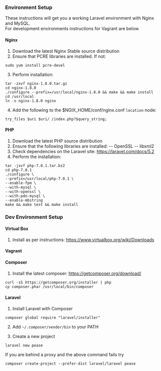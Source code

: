 ### Environment Setup
These instructions will get you a working Laravel environment with Nginx and MySQL.  
For development environments instructions for Vagrant are below.

#### Nginx
1. Download the latest Nginx Stable source distribution
2. Ensure that PCRE libraries are installed.  If not:

  ```console
  sudo yum install pcre-devel
  ```
3. Perform installation:

  ```console
  tar -zxvf nginx-1.8.0.tar.gz
  cd nginx-1.8.0
  ./configure --prefix=/usr/local/nginx-1.8.0 && make && make install
  cd /usr/local
  ln -s nginx-1.8.0 nginx
  ```
4. Add the following to the $NGIX_HOME/conf/nginx.conf `location` node:

  ```console
  try_files $uri $uri/ /index.php?$query_string;
  ```

#### PHP
1. Download the latest PHP source distribution
2. Ensure that the following libraries are installed:
  -- OpenSSL 
  -- libxml2
3. Check dependencies on the Laravel site: https://laravel.com/docs/5.2
4. Perform the installation:

  ```console
  tar -jxvf php-7.0.1.tar.bz2
  cd php-7.0.1
  ./configure \
  --prefix=/usr/local/php-7.0.1 \
  --enable-fpm \
  --with-mysql \
  --with-openssl \
  --with-pdo-mysql \
  --enable-mbstring
  make && make test && make install
  ```

### Dev Environment Setup

#### Virtual Box
1. Install as per instructions: https://www.virtualbox.org/wiki/Downloads

#### Vagrant

#### Composer
 1. Install the latest composer: https://getcomposer.org/download/

   ```console
   curl -sS https://getcomposer.org/installer | php
   cp composer.phar /usr/local/bin/composer
   ```

#### Laravel
1. Install Laravel with Composer

  ```console
  composer global require "laravel/installer"
  ```
2. Add `~/.composer/vendor/bin` to your PATH

3. Create a new project

  ```console
  laravel new pease
  ```

  If you are behind a proxy and the above command fails try

  ```console
  composer create-project --prefer-dist laravel/laravel pease
  ```
